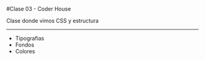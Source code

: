 #Clase 03 - Coder House

Clase donde vimos CSS y estructura

<hr>

<ul>
	<li>Tipografias</li>
	<li>Fondos</li>
	<li>Colores</li>
</ul>